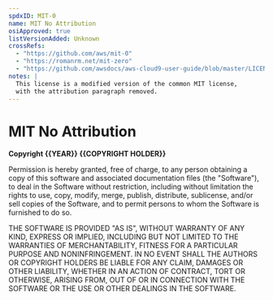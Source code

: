 ```yaml
---
spdxID: MIT-0
name: MIT No Attribution
osiApproved: true
listVersionAdded: Unknown
crossRefs: 
  - "https://github.com/aws/mit-0"
  - "https://romanrm.net/mit-zero"
  - "https://github.com/awsdocs/aws-cloud9-user-guide/blob/master/LICENSE-SAMPLECODE"
notes: |
  This license is a modified version of the common MIT license,
  with the attribution paragraph removed.
---
```


# MIT No Attribution

**Copyright {{YEAR}} {{COPYRIGHT HOLDER}}**

Permission is hereby granted, free of charge, to any person obtaining a copy of this software and associated documentation files (the "Software"), to deal in the Software without restriction, including without limitation the rights to use, copy, modify, merge, publish, distribute, sublicense, and/or sell copies of the Software, and to permit persons to whom the Software is furnished to do so.

THE SOFTWARE IS PROVIDED "AS IS", WITHOUT WARRANTY OF ANY KIND, EXPRESS OR IMPLIED, INCLUDING BUT NOT LIMITED TO THE WARRANTIES OF MERCHANTABILITY, FITNESS FOR A PARTICULAR PURPOSE AND NONINFRINGEMENT. IN NO EVENT SHALL THE AUTHORS OR COPYRIGHT HOLDERS BE LIABLE FOR ANY CLAIM, DAMAGES OR OTHER LIABILITY, WHETHER IN AN ACTION OF CONTRACT, TORT OR OTHERWISE, ARISING FROM, OUT OF OR IN CONNECTION WITH THE SOFTWARE OR THE USE OR OTHER DEALINGS IN THE SOFTWARE.
